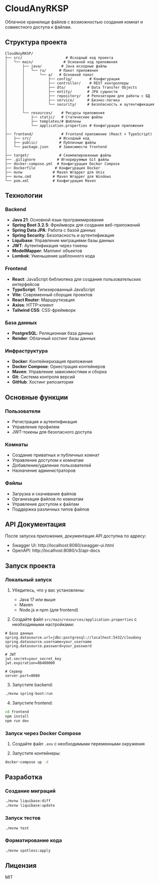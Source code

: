 # CloudAnyRKSP

Облачное хранилище файлов с возможностью создания комнат и совместного доступа к файлам.

## Структура проекта

```
CloudAnyRKSP/
├── src/                    # Исходный код проекта
│   └── main/              # Основной код приложения
│       ├── java/         # Java исходные файлы
│       │   └── ru/      # Пакет приложения
│       │       └── a/   # Основной пакет
│       │           ├── config/        # Конфигурации
│       │           ├── controller/    # REST контроллеры
│       │           ├── dto/          # Data Transfer Objects
│       │           ├── entity/       # JPA сущности
│       │           ├── repository/   # Репозитории для работы с БД
│       │           ├── service/      # Бизнес-логика
│       │           └── security/     # Безопасность и аутентификация
│       │
│       └── resources/    # Ресурсы приложения
│           ├── static/   # Статические файлы
│           ├── templates/# Шаблоны
│           └── application.properties # Конфигурация приложения
│
├── frontend/             # Frontend приложение (React + TypeScript)
│   ├── src/             # Исходный код
│   ├── public/          # Публичные файлы
│   └── package.json     # Зависимости frontend
│
├── target/              # Скомпилированные файлы
├── .gitignore          # Игнорируемые Git файлы
├── docker-compose.yml  # Конфигурация Docker Compose
├── Dockerfile         # Конфигурация Docker
├── mvnw              # Maven Wrapper для Unix
├── mvnw.cmd          # Maven Wrapper для Windows
└── pom.xml           # Конфигурация Maven
```

## Технологии

### Backend
* **Java 21**: Основной язык программирования
* **Spring Boot 3.2.5**: Фреймворк для создания веб-приложений
* **Spring Data JPA**: Работа с базой данных
* **Spring Security**: Безопасность и аутентификация
* **Liquibase**: Управление миграциями базы данных
* **JWT**: Аутентификация через токены
* **ModelMapper**: Маппинг объектов
* **Lombok**: Уменьшение шаблонного кода

### Frontend
* **React**: JavaScript библиотека для создания пользовательских интерфейсов
* **TypeScript**: Типизированный JavaScript
* **Vite**: Современный сборщик проектов
* **React Router**: Маршрутизация
* **Axios**: HTTP-клиент
* **Tailwind CSS**: CSS-фреймворк

### База данных
* **PostgreSQL**: Реляционная база данных
* **Render**: Облачный хостинг базы данных

### Инфраструктура
* **Docker**: Контейнеризация приложения
* **Docker Compose**: Оркестрация контейнеров
* **Maven**: Управление зависимостями и сборка
* **Git**: Система контроля версий
* **GitHub**: Хостинг репозитория

## Основные функции

### Пользователи
* Регистрация и аутентификация
* Управление профилем
* JWT-токены для безопасного доступа

### Комнаты
* Создание приватных и публичных комнат
* Управление доступом к комнатам
* Добавление/удаление пользователей
* Назначение администраторов

### Файлы
* Загрузка и скачивание файлов
* Организация файлов по комнатам
* Управление доступом к файлам
* Поддержка различных типов файлов

## API Документация

После запуска приложения, документация API доступна по адресу:
* Swagger UI: http://localhost:8080/swagger-ui.html
* OpenAPI: http://localhost:8080/v3/api-docs

## Запуск проекта

### Локальный запуск

1. Убедитесь, что у вас установлены:
   * Java 17 или выше
   * Maven
   * Node.js и npm (для frontend)

2. Создайте файл `src/main/resources/application.properties` с необходимыми настройками:
```properties
# База данных
spring.datasource.url=jdbc:postgresql://localhost:5432/cloudany
spring.datasource.username=your_username
spring.datasource.password=your_password

# JWT
jwt.secret=your_secret_key
jwt.expiration=86400000

# Сервер
server.port=8080
```

3. Запустите backend:
```bash
./mvnw spring-boot:run
```

4. Запустите frontend:
```bash
cd frontend
npm install
npm run dev
```

### Запуск через Docker Compose

1. Создайте файл `.env` с необходимыми переменными окружения

2. Запустите контейнеры:
```bash
docker-compose up -d
```

## Разработка

### Создание миграций
```bash
./mvnw liquibase:diff
./mvnw liquibase:update
```

### Запуск тестов
```bash
./mvnw test
```

### Форматирование кода
```bash
./mvnw spotless:apply
```

## Лицензия

MIT 
